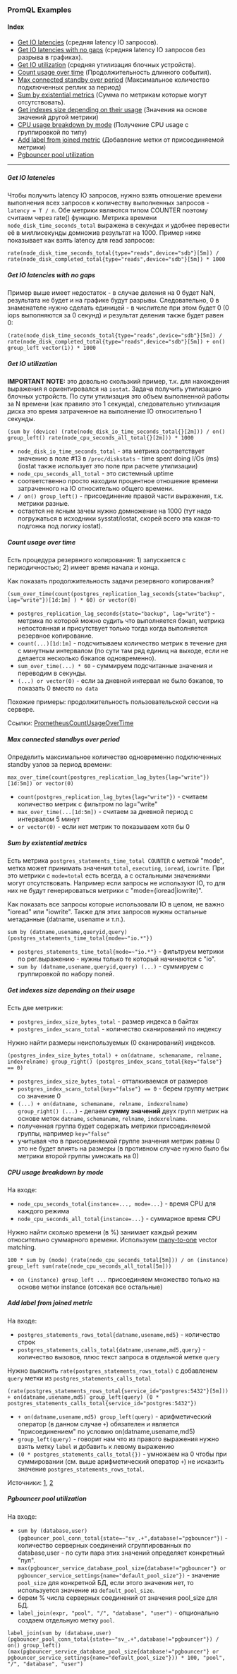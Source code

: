 ### PromQL Examples

#### Index
- [Get IO latencies](#get-io-latencies) (средняя latency IO запросов).
- [Get IO latencies with no gaps](#get-io-latencies-with-no-gaps) (средняя latency IO запросов без разрыва в графиках).
- [Get IO utilization](#get-io-utilization) (средняя утилизация блочных устройств).
- [Count usage over time](#count-usage-over-time) (Продолжительность длинного события).
- [Max connected standby over period](#max-connected-standbys-over-period) (Максимальное количество подключенных реплик за период) 
- [Sum by existential metrics](#sum-by-existential-metrics) (Сумма по метрикам которые могут отсутствовать).
- [Get indexes size depending on their usage](#get-indexes-size-depending-on-their-usage) (Значения на основе значений другой метрики)
- [CPU usage breakdown by mode](#cpu-usage-breakdown-by-mode) (Получение CPU usage c группировкой по типу)
- [Add label from joined metric](#add-label-from-joined-metric) (Добавление метки от присоединяемой метрики)
- [Pgbouncer pool utilization](#pgbouncer-pool-utilization)
---

##### Get IO latencies
Чтобы получить latency IO запросов, нужно взять отношение времени выполнения всех запросов к количеству выполненных запросов - `latency = T / n`.
Обе метрики являются типом COUNTER поэтому считаем через rate() функцию.
Метрика времени `node_disk_time_seconds_total` выражена в секундах и удобнее перевести её в миллисекунды домножив результат на 1000.
Пример ниже показывает как взять latency для read запросов:
```
rate(node_disk_time_seconds_total{type="reads",device="sdb"}[5m]) / rate(node_disk_completed_total{type="reads",device="sdb"}[5m]) * 1000
```

##### Get IO latencies with no gaps
Пример выше имеет недостаток - в случае деления на 0 будет NaN, результата не будет и на графике будут разрывы.
Следовательно, 0 в знаменателе нужно сделать единицей - в числителе при этом будет 0 (0 iops выполняются за 0 секунд) и результат деления также будет равен 0:
```
(rate(node_disk_time_seconds_total{type="reads",device="sdb"}[5m]) / rate(node_disk_completed_total{type="reads",device="sdb"}[5m]) + on() group_left vector(1)) * 1000
```

##### Get IO utilization
**IMPORTANT NOTE:** это довольно скользкий пример, т.к. для нахождения выражения я ориентировался на `iostat`.
Задача получить утилизацию блочных устройств. По сути утилизация это объем выполненной работы за N времени (как правило это 1 секунда), следовательно утилизация диска
это время затраченное на выполнение IO относительно 1 секунды. 
```
(sum by (device) (rate(node_disk_io_time_seconds_total{}[2m])) / on() group_left() rate(node_cpu_seconds_all_total{}[2m])) * 1000
```
- `node_disk_io_time_seconds_total` - эта метрика соответствует значению в поле #13 в `/proc/diskstats` - time spent doing I/Os (ms) (iostat также использует это поле при расчете утилизации)
- `node_cpu_seconds_all_total` - это системный uptime
- соответственно просто находим процентное отношение времени затраченного на IO относительно общего времени.
- `/ on() group_left()` - присоединение правой части выражения, т.к. метрики разные.
- остается не ясным зачем нужно домножение на 1000 (тут надо погружаться в исходники sysstat/iostat, скорей всего эта какая-то подгонка под логику iostat).

##### Count usage over time
Есть процедура резервного копирования: 1) запускается с периодичностью; 2) имеет время начала и конца.

Как показать продолжительность задачи резервного копирования?

```
(sum_over_time(count(postgres_replication_lag_seconds{state="backup", lag="write"})[1d:1m] ) * 60) or vector(0)
``` 
- `postgres_replication_lag_seconds{state="backup", lag="write"}` - метрика по которой можно судить что выполняется бэкап, метрика непостоянная и присутствует только тогда когда выполняется резервное копирование.
- `count(...)[1d:1m]` - подсчитываем количество метрик в течение дня с минутным интервалом (по сути там ряд единиц на выходе, если не делается несколько бэкапов одновременно).
- `sum_over_time(...) * 60` - суммируем подсчитанные значения и переводим в секунды.
- `(...) or vector(0)` - если за дневной интервал не было бэкапов, то показать 0 вместо `no data`

Похожие примеры: продолжительность пользовательской сессии на сервере.

Ссылки: [PrometheusCountUsageOverTime](https://utcc.utoronto.ca/~cks/space/blog/sysadmin/PrometheusCountUsageOverTime)

##### Max connected standbys over period
Определить максимальное количество одновременно подключенных standby узлов за период времени:
```
max_over_time(count(postgres_replication_lag_bytes{lag="write"})[1d:5m]) or vector(0)
```
- `count(postgres_replication_lag_bytes{lag="write"})` - считаем количество метрик с фильтром по lag="write"
- `max_over_time(...[1d:5m])` - считаем за дневной период с интервалом 5 минут
- `or vector(0)` - если нет метрик то показываем хотя бы 0


##### Sum by existential metrics
Есть метрика `postgres_statements_time_total COUNTER` с меткой "mode", метка может принимать значения `total`, `executing`, `ioread`, `iowrite`. При это метрики с `mode=total` есть всегда, а с остальными значениями могут отсутствовать. Например если запросы не используют IO, то для них не будут генерироваться метрики с "mode=(ioread|iowrite)".

Как показать все запросы которые использовали IO в целом, не важно "ioread" или "iowrite". Также для этих запросов нужны остальные метаданные (datname, usename и т.п.).

```
sum by (datname,usename,queryid,query) (postgres_statements_time_total{mode=~"io.*"})
```
- `postgres_statements_time_total{mode=~"io.*"}` - фильтруем метрики по рег.выражению - нужны только те который начинаются с "io".
- `sum by (datname,usename,queryid,query) (...)` - суммируем с группировкой по набору полей. 

##### Get indexes size depending on their usage
Есть две метрики:
- `postgres_index_size_bytes_total` - размер индекса в байтах
- `postgres_index_scans_total` - количество сканирований по индексу

Нужно найти размеры неиспользуемых (0 сканирований) индексов.

```
(postgres_index_size_bytes_total) + on(datname, schemaname, relname, indexrelname) group_right() (postgres_index_scans_total{key="false"} == 0)
```
- `postgres_index_size_bytes_total` - отталкиваемся от размеров
- `postgres_index_scans_total{key="false"} == 0` - берем группу метрик со значение 0
- `(...) + on(datname, schemaname, relname, indexrelname) group_right() (...)` - делаем **сумму значений** двух групп метрик на основе меток `datname`, `schemaname`, `relname`, `indexrelname`.
- полученная группа будет содержать метрики присоединяемой группы, например `key="false"`
- учитывая что в присоединяемой группе значения метрик равны 0 это не будет влиять на размеры (в противном случае нужно было бы метрики второй группы умножать на 0)

##### CPU usage breakdown by mode
На входе:
- `node_cpu_seconds_total{instance=..., mode=...}` - время CPU для каждого режима
- `node_cpu_seconds_all_total{instance=...}` - суммарное время CPU

Нужно найти сколько времени (в %) занимает каждый режим относительно суммарного времени. Используем [many-to-one](https://prometheus.io/docs/prometheus/latest/querying/operators/#vector-matching) vector matching.

```
100 * sum by (mode) (rate(node_cpu_seconds_total[5m])) / on (instance) group_left sum(rate(node_cpu_seconds_all_total[5m]))
```
- `on (instance) group_left ...` присоединяем множество только на основе метки instance (отсекая все остальные)

##### Add label from joined metric
На входе:
- `postgres_statements_rows_total{datname,usename,md5}` - количество строк
- `postgres_statements_calls_total{datname,usename,md5,query}` - количество вызовов, плюс текст запроса в отдельной метке `query`

Нужно выяснить `rate(postgres_statements_rows_total)` с добавленем `query` метки из `postgres_statements_calls_total`

```
(rate(postgres_statements_rows_total{service_id="postgres:5432"}[5m])) + on(datname,usename,md5) group_left(query) (0 * postgres_statements_calls_total{service_id="postgres:5432"})
```
- `+ on(datname,usename,md5) group_left(query)` - арифметический оператор (в данном случае `+`) обязателен и является "присоединением" по условию on(datname,usename,md5)
- `group_left(query)` - говорит нам что из правого выражения нужно взять метку `label` и добавить к левому выражению
- `(0 * postgres_statements_calls_total{})` - умножаем на 0 чтобы при суммировании (см. выше арифметический оператор `+`) не исказить значение `postgres_statements_rows_total`.

Источники: [1](https://stackoverflow.com/a/50357418/1367644), [2](https://ypereirareis.github.io/blog/2020/02/21/how-to-join-prometheus-metrics-by-label-with-promql/)

##### Pgbouncer pool utilization
На входе:
- `sum by (database,user) (pgbouncer_pool_conn_total{state=~"sv_.+",database!="pgbouncer"})` - количество серверных соединений сгруппированных по database,user - по сути пара этих значений определяет конкретный "пул".
- `max(pgbouncer_service_database_pool_size{database!="pgbouncer"} or pgbouncer_service_settings{name="default_pool_size"})` - значение `pool_size` для конкретной БД, если этого значения нет, то используется значение из `default_pool_size`.
- берем % числа серверных соединений от значения pool_size для БД.
- `label_join(expr, "pool", "/", "database", "user")` - опционально создаем отдельную метку `pool`.
```
label_join(sum by (database,user) (pgbouncer_pool_conn_total{state=~"sv_.+",database!="pgbouncer"}) / on() group_left() (max(pgbouncer_service_database_pool_size{database!="pgbouncer"} or pgbouncer_service_settings{name="default_pool_size"})) * 100, "pool", "/", "database", "user")
```
